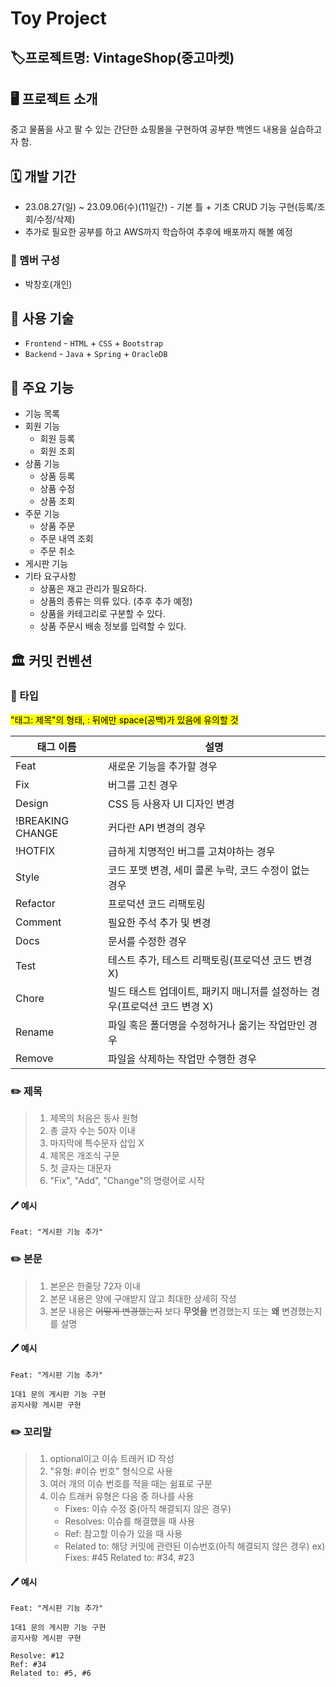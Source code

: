 # Toy Project

## 🏷프로젝트명: VintageShop(중고마켓)

## 🖥️ 프로젝트 소개
중고 물품을 사고 팔 수 있는 간단한 쇼핑몰을 구현하여 공부한 백엔드 내용을 실습하고자 함.

## 🗓️ 개발 기간
- 23.08.27(일) ~ 23.09.06(수)(11일간) - 기본 틀 + 기초 CRUD 기능 구현(등록/조회/수정/삭제)
- 추가로 필요한 공부를 하고 AWS까지 학습하여 추후에 배포까지 해볼 예정

### 👬 멤버 구성
- 박창호(개인)

## 🍳 사용 기술
- `Frontend` - `HTML` + `CSS` + `Bootstrap`
- `Backend` - `Java` + `Spring` + `OracleDB`

## 📌 주요 기능
- 기능 목록
- 회원 기능
  - 회원 등록
  - 회원 조회
- 상품 기능
  - 상품 등록
  - 상품 수정
  - 상품 조회
- 주문 기능
  - 상품 주문
  - 주문 내역 조회
  - 주문 취소
- 게시판 기능
- 기타 요구사항
  - 상품은 재고 관리가 필요하다.
  - 상품의 종류는 의류 있다. (추후 추가 예정)
  - 상품을 카테고리로 구분할 수 있다.
  - 상품 주문시 배송 정보를 입력할 수 있다.

## 🏛 커밋 컨벤션
### 🧬 타입
<mark>"태그: 제목"의 형태, : 뒤에만 space(공백)가 있음에 유의할 것</mark>

|태그 이름|설명|
|-------|-----------------------------------------------------------------------------|
|Feat|새로운 기능을 추가할 경우|
|Fix|버그를 고친 경우|
|Design|CSS 등 사용자 UI 디자인 변경|
|!BREAKING CHANGE|커다란 API 변경의 경우|
|!HOTFIX|	급하게 치명적인 버그를 고쳐야하는 경우|
|Style|코드 포맷 변경, 세미 콜론 누락, 코드 수정이 없는 경우|
|Refactor|프로덕션 코드 리팩토링|
|Comment|필요한 주석 추가 및 변경|
|Docs|문서를 수정한 경우|
|Test|테스트 추가, 테스트 리팩토링(프로덕션 코드 변경 X)|
|Chore|빌드 태스트 업데이트, 패키지 매니저를 설정하는 경우(프로덕션 코드 변경 X)|
|Rename|파일 혹은 폴더명을 수정하거나 옮기는 작업만인 경우|
|Remove|파일을 삭제하는 작업만 수행한 경우|

### ✏️ 제목
> 1. 제목의 처음은 동사 원형
> 2. 총 글자 수는 50자 이내
> 3. 마지막에 특수문자 삽입 X
> 4. 제목은 개조식 구문
> 5. 첫 글자는 대문자
> 6. "Fix", "Add", "Change"의 명령어로 시작

#### 🖊️ 예시
```
Feat: "게시판 기능 추가"
```
### ✏️ 본문
> 1. 본문은 한줄당 72자 이내
> 2. 본문 내용은 양에 구애받지 않고 최대한 상세히 작성
> 3. 본문 내용은 ~~어떻게 변경했는지~~ 보다 **무엇을** 변경했는지 또는 **왜** 변경했는지를 설명

#### 🖊️ 예시
```
Feat: "게시판 기능 추가"

1대1 문의 게시판 기능 구현
공지사항 게시판 구현
```

### ✏️ 꼬리말
> 1. optional이고 이슈 트래커 ID 작성
> 2. "유형: #이슈 번호" 형식으로 사용
> 3. 여러 개의 이슈 번호를 적을 때는 쉼표로 구분
> 4. 이슈 트래커 유형은 다음 중 하나를 사용
>    - Fixes: 이슈 수정 중(아직 해결되지 않은 경우)
>    - Resolves: 이슈를 해결했을 때 사용
>    - Ref: 참고할 이슈가 있을 때 사용
>    - Related to: 해당 커밋에 관련된 이슈번호(아직 해결되지 않은 경우)
>    ex) Fixes: #45 Related to: #34, #23

#### 🖊️ 예시
```
Feat: "게시판 기능 추가"

1대1 문의 게시판 기능 구현
공지사항 게시판 구현

Resolve: #12
Ref: #34
Related to: #5, #6
```
